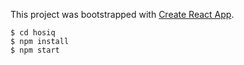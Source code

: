 This project was bootstrapped with [Create React App](https://github.com/facebookincubator/create-react-app).

```
$ cd hosiq
$ npm install
$ npm start
```
